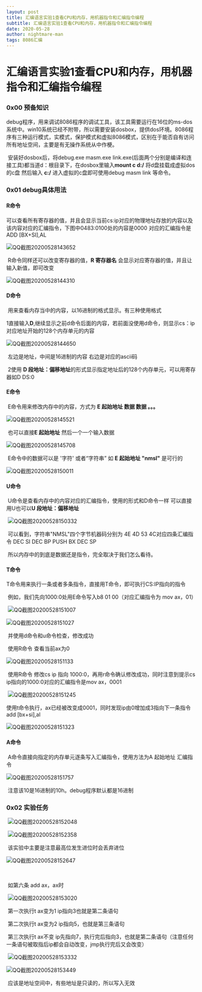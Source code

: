 ```yaml
---
layout: post
title: 汇编语言实验1查看CPU和内存，用机器指令和汇编指令编程
subtitle: 汇编语言实验1查看CPU和内存，用机器指令和汇编指令编程
date: 2020-05-28
author: nightmare-man
tags: 8086汇编
---
```


# 汇编语言实验1查看CPU和内存，用机器指令和汇编指令编程

### 0x00 预备知识

​		debug程序，用来调试8086程序的调试工具，该工具需要运行在16位的ms-dos系统中。win10系统已经不附带，所以需要安装dosbox，提供dos环境。8086程序有三种运行模式，实模式，保护模式和虚拟8086模式，区别在于能否自有访问所有地址空间，主要是有无操作系统从中作梗。

​		安装好dosbox后，将debug.exe masm.exe link.exe(后面两个分别是编译和连接工具)都当道d：根目录下，在dosbox里输入**mount c d:/** 将d盘挂载成虚拟dos的c盘 然后输入 **c:/** 进入虚拟的c盘即可使用debug masm link 等命令。

### 0x01 debug具体用法

#### 		R命令

​		可以查看所有寄存器的值，并且会显示当前cs:ip对应的物理地址存放的内容以及该内容对应的汇编指令，下图中0483:0100处的内容是0000  对应的汇编指令是 ADD [BX+SI],AL

![QQ截图20200528143652](/assets/img/QQ截图20200528143652.png)

​		R命令同样还可以改变寄存器的值，**R 寄存器名** 会显示对应寄存器的值，并且让输入新值，即可改变

![QQ截图20200528144310](/assets/img/QQ截图20200528144310.png)



#### 		D命令

​		用来查看内存当中的内容，以16进制的格式显示。有三种使用格式

​		1直接输入**D**,继续显示之前d命令后面的内容，若前面没使用d命令，则显示cs：ip对应地址开始的128个内存单元的内容

![QQ截图20200528144650](/assets/img/QQ截图20200528144650.png)

​		左边是地址，中间是16进制的内容 右边是对应的ascii码

​		2使用 **D 段地址：偏移地址**的形式显示指定地址后的128个内存单元，可以用寄存器如D DS:0

#### 		E命令

​		E命令用来修改内存中的内容，方式为 **E 起始地址 数据 数据 。。。**										

![QQ截图20200528145521](/assets/img/QQ截图20200528145521.png)

​		也可以直接**E 起始地址** 然后一个一个输入数据

![QQ截图20200528145708](/assets/img/QQ截图20200528145708.png)

​		E命令中的数据可以是 '字符' 或者“字符串” 如 **E 起始地址 "nmsl"** 是可行的

![QQ截图20200528150011](/assets/img/QQ截图20200528150011.png)



#### 		U命令

​		U命令是查看内存中的内容对应的汇编指令，使用的形式和D命令一样 可以直接用U也可以**U 段地址：偏移地址**

​		![QQ截图20200528150332](/assets/img/QQ截图20200528150332.png)

​		可以看到，字符串"NMSL"四个字节机器码分别为 4E 4D 53 4C对应四条汇编指令 DEC SI  DEC BP PUSH BX DEC SP

​		所以内存中的到底是数据还是指令，完全取决于我们怎么看待。



#### 		T命令

​		T命令用来执行一条或者多条指令，直接用T命令，即可执行CS:IP指向的指令

​		例如，我们先向1000:0处用E命令写入b8 01 00（对应汇编指令为 mov ax，01）

​		![QQ截图20200528151007](/assets/img/QQ截图20200528151007.png)



![QQ截图20200528151027](/assets/img/QQ截图20200528151027.png)

​		并使用d命令和u命令检查，修改成功

​		使用R命令 查看当前ax为0

![QQ截图20200528151133](/assets/img/QQ截图20200528151133.png)

​		使用R命令 修改cs ip 指向 1000:0，再用r命令确认修改成功，同时注意到提示cs ip指向的1000:0对应的汇编指令是mov ax，0001

​		![QQ截图20200528151245](/assets/img/QQ截图20200528151245.png)

​		使用t命令执行，ax已经被改变成0001，同时发现ip由0增加成3指向下一条指令 add [bx+si],al

![QQ截图20200528151323](/assets/img/QQ截图20200528151323.png)



#### 		A命令

​		A命令直接向指定的内存单元逐条写入汇编指令，使用方法为A 起始地址 汇编指令

![QQ截图20200528151757](/assets/img/QQ截图20200528151757.png)

​		注意该10是16进制的10h。debug程序默认都是16进制



### 0x02 实验任务

​		![QQ截图20200528152048](/assets/img/QQ截图20200528152048.png)

​		![QQ截图20200528152358](/assets/img/QQ截图20200528152358.png)

​		该实验中主要是注意最高位发生进位时会丢弃进位

![QQ截图20200528152647](/assets/img/QQ截图20200528152647.png)

​		

​		如第六条 add ax，ax时 



​		![QQ截图20200528153020](/assets/img/QQ截图20200528153020.png)

​		第一次执行t ax变为1 ip指向3也就是第二条语句 

​		第二次执行t ax变为2 ip指向5，也就是第三条语句

​		第三次执行t ax不变 ip先指向7，执行完后指向3，也就是第二条语句（注意任何一条语句被取指后ip都会自动改变，jmp执行完后又会改变）

​		![QQ截图20200528153332](/assets/img/QQ截图20200528153332.png)

![QQ截图20200528153449](/assets/img/QQ截图20200528153449.png)

​		应该是地址空间中，有些地址是只读的，所以写入无效